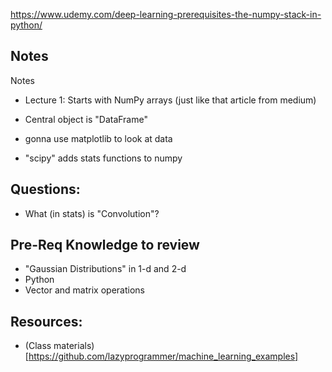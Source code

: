 https://www.udemy.com/deep-learning-prerequisites-the-numpy-stack-in-python/

Notes
--------
Notes 
* Lecture 1: Starts with NumPy arrays (just like that article from medium)

* Central object is "DataFrame"
* gonna use matplotlib to look at data
* "scipy" adds stats functions to numpy


Questions: 
--------
* What (in stats) is "Convolution"?


Pre-Req Knowledge to review
-------
* "Gaussian Distributions" in 1-d and 2-d
* Python
* Vector and matrix operations


Resources:
--------
* (Class materials)[https://github.com/lazyprogrammer/machine_learning_examples]
